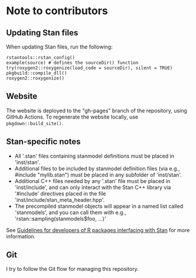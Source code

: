 # Note to contributors

## Updating Stan files

When updating Stan files, run the following:
```
rstantools::rstan_config()
example(source) # defines the sourceDir() function
try(roxygen2::roxygenize(load_code = sourceDir), silent = TRUE)
pkgbuild::compile_dll()
roxygen2::roxygenize()
```

## Website

The website is deployed to the "gh-pages" branch of the repository, using GitHub Actions.
To regenerate the website locally, use `pkgdown::build_site()`.

## Stan-specific notes

- All '.stan' files containing stanmodel definitions must be placed in 'inst/stan'.
- Additional files to be included by stanmodel definition files
  (via e.g., #include "mylib.stan") must be placed in any subfolder of 'inst/stan'.
- Additional C++ files needed by any '.stan' file must be placed in 'inst/include',
  and can only interact with the Stan C++ library via '#include' directives
  placed in the file 'inst/include/stan_meta_header.hpp'.
- The precompiled stanmodel objects will appear in a named list called 'stanmodels',
  and you can call them with e.g., 'rstan::sampling(stanmodels$foo, ...)'
  
See [Guidelines for developers of R packages interfacing with Stan](https://mc-stan.org/rstantools/articles/developer-guidelines.html) for more information.

## Git

I try to follow the Git flow for managing this repository.
